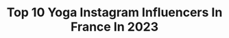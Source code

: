 ---
title: Top 10 Yoga Instagram Influencers In France In 2023
description: >-
  Find top yoga Instagram influencers in France in 2023. Most popular hashtags: #love #yoga #happy.
platform: Instagram
hits: 356
text_top: See the most popular Instagram accounts on inBeat.
text_bottom: inBeat has 356 Instagram influencers like this in France for you to collaborate.
profiles:
  - username: "kinzingertonya"
    fullname: >-
      Tonya KINZINGER
    bio: >-
      🎬 Actrice Franco-Américaine 🧘‍♀️ Diplômée de Yoga 💃 Passionnée de danse 📩tonyakinzinger.pro@yahoo.com
    location: "France"
    followers: 50395
    engagement: 449
    commentsToLikes: 0.060180
    id: ck5c7o0l47vuq0i11l539xjdv
    verified: true
    hashtags: "#happy, #loveit, #unsigrandsoleil, #grateful"
  - username: "happycoachbyaurelie"
    fullname: >-
      Aurélie EDMOND - Happy Coach
    bio: >-
      ⭐️ Coach diplômée: fitness 💪🏼🏋🏽 - yoga 🙏🏼 - pilates 🎽 🎥 Chaîne YT: Happy Coach 📩 Contact@happy-coach.fr 🚨 PROGRAMME 28JPS ⬇️⬇️⬇️
    location: "France"
    followers: 22464
    engagement: 634
    commentsToLikes: 0.046626
    id: ckf5m1xiiry7n0j23p8s0anrk
    verified: false
    hashtags: "#yoga, #salutationausoleil, #bienetre, #sante"
  - username: "xomerlissa"
    fullname: >-
      Merlissa
    bio: >-
      🐚 Mermaid | Blogger - 🧜🏻‍♀️ Beauty | Lifestyle | Travel | Vegan | Yoga 💕 Backup account: @merlissastyles 📍NYC | LA | CHI
    location: "France"
    followers: 50653
    engagement: 263
    commentsToLikes: 0.129709
    id: ck137t5dfd8rt0i194y9hxxvm
    verified: false
    hashtags: "#refreshmentspartner, #colourpop, #naturalskincareproducts, #ecofriendly"
  - username: "santamila_"
    fullname: >-
      SantaMila - Laure B.
    bio: >-
      ✨Happy & Salty Vibes✨ Girlboss - Ocean Lover - Yoga Teacher 🌊 My Ocean Retreats @myoceantherapy My book 📖Ocean Therapy 📍Pays Basque
    location: "France"
    followers: 18948
    engagement: 424
    commentsToLikes: 0.032189
    id: ck5byntbfpi6u0i11a5ckzaxh
    verified: false
    hashtags: "#mumtobe, #happyandsaltyvibes, #myoceantherapy, #oceanlover"
  - username: "fannyveyrac_huget"
    fullname: >-
      Fanny 🖤 Holistic Health
    bio: >-
      •Yoga Teacher for life, model for fun🤍 « I dream of making people happy » • Book your private Yoga session @rymastudioparis 📍Ibiza based
    location: "France"
    followers: 67413
    engagement: 185
    commentsToLikes: 0.028856
    id: ck55nr88n6tf50i11tkflchxs
    verified: false
    hashtags: "#yogapractice, #lifestyle, #swimwear, #viepositive"
  - username: "calimoralesofficiel"
    fullname: >-
      Cali Morales
    bio: >-
      ☀️ Journaliste Météo @m6officiel @w9lachaine @6ter 👨‍👩‍👧‍👧 Maman de deux beautés 💕 🧘🏽‍♀️ Yoga Lover - Sport Addict 🏃🏽‍♀️ 💃🏽 Épicurienne
    location: "France"
    followers: 16799
    engagement: 1096
    commentsToLikes: 0.059959
    id: ck0u1ha1pwvl70i190lyon6uc
    verified: false
    hashtags: "#weather, #soleil, #weekend, #m6"
  - username: "annedubndidu"
    fullname: >-
      Anne&Dubndidu 🍍 #DubndiduCrew
    bio: >-
      🌈Founder of @dubndiduatelier 🏃🏼‍♀️Sports & Outdoor Enthusiast🌍 💦Personal trainer & Yoga teacher🧘🏼‍♀️ 📝Content creator 🤜🏼Active Feminist 🍃Veggie Woman
    location: "France"
    followers: 115213
    engagement: 214
    commentsToLikes: 0.029207
    id: ck0w09cr5d1ph0i19tpjjgusi
    verified: true
    hashtags: "#runstoppable, #igrunneuses, #instarunfrance, #igrunners"
  - username: "thebrunein"
    fullname: >-
      Christelle.
    bio: >-
      French Riviera girl, mum of two & yoga teacher. • Less is more • RYT 200h Yoga Teacher RYT 30h Mandala Vinyasa
    location: "France"
    followers: 27031
    engagement: 197
    commentsToLikes: 0.082840
    id: ck5hgp3cd3zha0i11svlx0vbd
    verified: false
    hashtags: "#lessismore, #home, #molli1886, #homesweethome"
  - username: "anickdumontet"
    fullname: >-
      Anick Dumontet
    bio: >-
      Tv host ⭐️ Anime la Roue de Fortune ✨💰 Hockey mom 💛 Beauty junky 🌼 Gym, course, yoga ☀️ Bouffe bio🍋 Toujours de plus en plus verte 🌻
    location: "France"
    followers: 35514
    engagement: 349
    commentsToLikes: 0.041332
    id: ck5zxzjbf8yh80i14lfzk8os2
    verified: false
    hashtags: "#winterlandscape, #skiing, #comfyoutfit, #winterincanada"
  - username: "jasmine_poletastix"
    fullname: >-
      ⭐Jasmine PoletastiX ⭐
    bio: >-
      Owner&Trainer @poletastix_dusseldorf 🇩🇪 Yoga💖Poledance💖Fitness💖 hello@poletastix.com
    location: "France"
    followers: 45341
    engagement: 98
    commentsToLikes: 0.221305
    id: ck8t1xuhzxh5l0j78d6eb2t5m
    verified: false
    hashtags: "#motivation, #quotes, #tbt, #yoga"
---